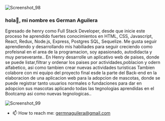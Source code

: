 ![Screenshot_98](https://user-images.githubusercontent.com/92229029/182418670-385cc21a-3493-46ba-b1db-3c05435a1f53.png)
### hola👋, mi nombre es German Aguilera

Egresado de henry como Full Stack Developer, desde que inicie este proceso he aprendido fuertes conocimientos en HTML, CSS, Javascript, React, Redux, Node.js, Express, Postgres SQL, Sequelize.
Me gusta seguir aprendiendo y desarrollando mis habiliades para seguir creciendo como profeisnal en el area de la programacion, soy apasionado, autodidacta y muy perseverante..
En Henry desarrolle un aplicativo web de paises, donde se puede listar,filtrar y ordenar los paises por actividades,poblacion y odern alfabetico, asi como tambien crear nuevas actividades turisticas
Tambien colabore con mi equipo del proyecto final esde la parte del Back-end en la elaboracion de una aplicacion web para la adopcion de mascotas, donde se puede registrar tanto usuarios normales o fundaciones para dar en adopcion sus mascotas aplicando todas las tegnologias aprendidas en el Bootcamp asi como nuevas tegnologicas..
      
![Screenshot_99](https://user-images.githubusercontent.com/92229029/182420379-274d9856-6958-4838-996b-1cb4c60895ae.png)


- 📫 How to reach me: germnaguilera@gmail.com 
